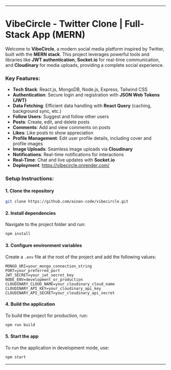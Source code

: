 

---

# VibeCircle - Twitter Clone | Full-Stack App (MERN)

Welcome to **VibeCircle**, a modern social media platform inspired by Twitter, built with the **MERN stack**. This project leverages powerful tools and libraries like **JWT authentication**, **Socket.io** for real-time communication, and **Cloudinary** for media uploads, providing a complete social experience.

### Key Features:
- **Tech Stack**: React.js, MongoDB, Node.js, Express, Tailwind CSS
- **Authentication**: Secure login and registration with **JSON Web Tokens (JWT)**
- **Data Fetching**: Efficient data handling with **React Query** (caching, background sync, etc.)
- **Follow Users**: Suggest and follow other users
- **Posts**: Create, edit, and delete posts
- **Comments**: Add and view comments on posts
- **Likes**: Like posts to show appreciation
- **Profile Management**: Edit user profile details, including cover and profile images
- **Image Uploads**: Seamless image uploads via **Cloudinary**
- **Notifications**: Real-time notifications for interactions
- **Real-Time**: Chat and live updates with **Socket.io**
- **Deployment**: https://vibecircle.onrender.com/

### Setup Instructions:

#### 1. Clone the repository
```bash
git clone https://github.com/ainan-code/vibecircle.git
```

#### 2. Install dependencies
Navigate to the project folder and run:
```bash
npm install
```

#### 3. Configure environment variables
Create a `.env` file at the root of the project and add the following values:

```plaintext
MONGO_URI=your_mongo_connection_string
PORT=your_preferred_port
JWT_SECRET=your_jwt_secret_key
NODE_ENV=development_or_production
CLOUDINARY_CLOUD_NAME=your_cloudinary_cloud_name
CLOUDINARY_API_KEY=your_cloudinary_api_key
CLOUDINARY_API_SECRET=your_cloudinary_api_secret
```

#### 4. Build the application
To build the project for production, run:
```bash
npm run build
```

#### 5. Start the app
To run the application in development mode, use:
```bash
npm start
```

---


